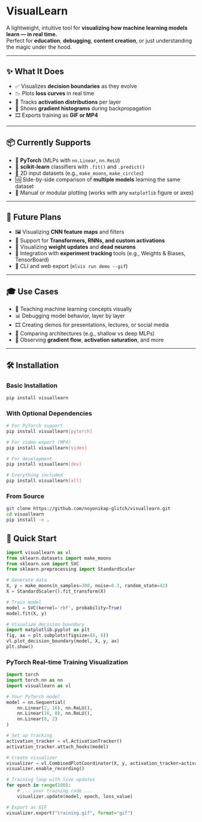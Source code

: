 # VisualLearn

A lightweight, intuitive tool for **visualizing how machine learning models learn — in real time.**  
Perfect for **education**, **debugging**, **content creation**, or just understanding the magic under the hood.

---

## ✨ What It Does

- ✅ Visualizes **decision boundaries** as they evolve
- 📉 Plots **loss curves** in real time
- 🔬 Tracks **activation distributions** per layer
- 🔁 Shows **gradient histograms** during backpropagation
- 🎞️ Exports training as **GIF or MP4**

---

## 📦 Currently Supports

- 🧠 **PyTorch** (MLPs with `nn.Linear`, `nn.ReLU`)
- 🔢 **scikit-learn** classifiers with `.fit()` and `.predict()`
- 📐 2D input datasets (e.g., `make_moons`, `make_circles`)
- 🆚 Side-by-side comparison of **multiple models** learning the same dataset
- 🎨 Manual or modular plotting (works with any `matplotlib` figure or axes)

---

## 🚀 Future Plans

- 🖼️ Visualizing **CNN feature maps** and filters
- 🔗 Support for **Transformers, RNNs, and custom activations**
- 🧱 Visualizing **weight updates** and **dead neurons**
- 📁 Integration with **experiment tracking** tools (e.g., Weights & Biases, TensorBoard)
- 🎯 CLI and web export (`mlvis run demo --gif`)

---

## 🎓 Use Cases

- 🏫 Teaching machine learning concepts visually
- 📊 Debugging model behavior, layer by layer
- 🎞️ Creating demos for presentations, lectures, or social media
- 🧪 Comparing architectures (e.g., shallow vs deep MLPs)
- 🔬 Observing **gradient flow**, **activation saturation**, and more

---

## 🛠️ Installation

### Basic Installation
```bash
pip install visuallearn
```

### With Optional Dependencies
```bash
# For PyTorch support
pip install visuallearn[pytorch]

# For video export (MP4)
pip install visuallearn[video]

# For development
pip install visuallearn[dev]

# Everything included
pip install visuallearn[all]
```

### From Source
```bash
git clone https://github.com/noyonikap-glitch/visuallearn.git
cd visuallearn
pip install -e .
```

## 🚀 Quick Start

```python
import visuallearn as vl
from sklearn.datasets import make_moons
from sklearn.svm import SVC
from sklearn.preprocessing import StandardScaler

# Generate data
X, y = make_moons(n_samples=300, noise=0.3, random_state=42)
X = StandardScaler().fit_transform(X)

# Train model
model = SVC(kernel='rbf', probability=True)
model.fit(X, y)

# Visualize decision boundary
import matplotlib.pyplot as plt
fig, ax = plt.subplots(figsize=(8, 6))
vl.plot_decision_boundary(model, X, y, ax)
plt.show()
```

### PyTorch Real-time Training Visualization

```python
import torch
import torch.nn as nn
import visuallearn as vl

# Your PyTorch model
model = nn.Sequential(
    nn.Linear(2, 16), nn.ReLU(),
    nn.Linear(16, 8), nn.ReLU(), 
    nn.Linear(8, 2)
)

# Set up tracking
activation_tracker = vl.ActivationTracker()
activation_tracker.attach_hooks(model)

# Create visualizer
visualizer = vl.CombinedPlotCoordinator(X, y, activation_tracker=activation_tracker)
visualizer.enable_recording()

# Training loop with live updates
for epoch in range(100):
    # ... your training code ...
    visualizer.update(model, epoch, loss_value)

# Export as GIF
visualizer.export("training.gif", format="gif")
```

